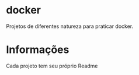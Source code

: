 # docker

Projetos de diferentes natureza para praticar docker. 

# Informações

Cada projeto tem seu próprio Readme 
